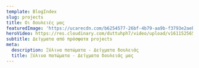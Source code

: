 ```yaml
---
template: BlogIndex
slug: projects
title: Οι δουλειές μας
featuredImage: 'https://ucarecdn.com/b6254577-26bf-4b79-aa9b-f3793e2aebdc/'
heroVideo: https://res.cloudinary.com/duttuhph7/video/upload/v1611525654/part1_her6gs.mp4
subtitle: Δείγματα από πρόσφατα projects
meta:
  description: Ξύλινα πατώματα - Δείγματα δουλειάς
  title: Ξύλινα πατώματα - Δείγματα δουλειάς μας
---
```

